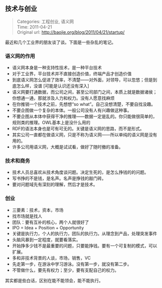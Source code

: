 技术与创业
---
    
> Categories: 工程创业, 语义网  
> Time: 2011-04-21  
> Original url: <http://baojie.org/blog/2011/04/21/startup/>
    
最近和几个工业界的朋友谈了谈。下面是一些杂乱的笔记。

### 语义网的作用

- 语义网本身是一种支持性技术，是一种平台技术
- 对于工业界，平台技术并不直接创造价值，终端产品才创造价值
- 到底语义网怎么促进了效率，不清楚——对外面，对领导，可以忽悠；但是到底怎么样，没谱 [可能是认识还没有深入]
- 语义网要打通数据，而公司之间，甚至公司部门之间，本质上就是数据诸侯；你想通一通，那就涉及人力和权力。没有人愿意找麻烦
- 在你推销一个技术之前，先想想“so what”。自己没想清楚，不要自找没趣。
- 不要企图做一个复杂的本体。一般公司没有人有兴趣做这种事。
- 不要企图从本体中获得干净的推理——数据一定是乱的。你只能做很简单的，规则类的推理。OWL基本上是没什么用的
- RDF的语法本身也是可有可无的。关键是语义网的思路，而不是形式。
- 其实公司一直都在做语义网，只是不称为语义网——所以单纯的语义网是没有用的。
- 许多公司用语义网，大概是试试看，做好了随时撤的准备。

### 技术和商务

- 技术人员总喜欢从技术角度谈问题。决定生死的，是怎么挣钱的的问题。
- 写书挣的不是钱，是名声。名声是挣钱的敲门砖。
- 要对问题域先有深刻的理解，然后才是技术。

### 创业

- 三要素：技术，资本，市场
- 找市场就是找人
- 团队：要有互补的核心，两个人就很好了
- IPO = Idea + Position + Opportunity
- 关键是执行力，个人的执行力，团队的执行力。从理念到产品，处理突发事件
- 头脑风暴到一定程度，就要看落实。
- 开始挣多少钱不是最重要的问题，只要能挣钱。要有一个可复制的模式，可以扩展。
- 多和非技术背景的人谈，市场，销售，VC
- 先走第一步，在游泳中学习游泳。没有第一步，就没有第二步。
- 不管做什么，要先有权力；至少，要有支配自己的权力。


其实都是些白话，区别在能不能领会，能不能执行。     
    